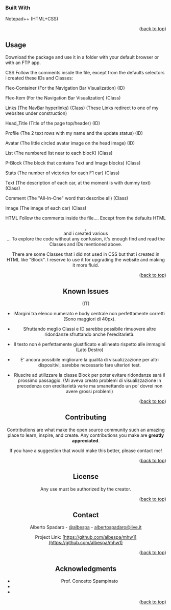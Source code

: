 <!-- Improved compatibility of back to top link: See: https://github.com/othneildrew/Best-README-Template/pull/73 -->
<a name="readme-top"></a>

### Built With

Notepad++ (HTML+CSS)

<p align="right">(<a href="#readme-top">back to top</a>)</p>

<!-- USAGE -->
## Usage

Download the package and use it in a folder with your default browser or with an FTP app.

CSS
Follow the comments inside the file, except from the defaults selectors i created these IDs and Classes:

Flex-Container (For the Navigation Bar Visualization) (ID)

Flex-Item (For the Navigation Bar Visualization) (Class)

Links (The NavBar hyperlinks) (Class) (These Links redirect to one of my websites under construction)

Head_Title (Title of the page top/header) (ID)

Profile (The 2 text rows with my name and the update status) (ID)

Avatar (The little circled avatar image on the head image) (ID)

List (The numbered list near to each blocK) (Class)

P-Block (The block that contains Text and Image blocks) (Class)

Stats (The number of victories for each F1 car) (Class)

Text (The description of each car, at the moment is with dummy text) (Class)

Comment (The "All-In-One" word that describe all) (Class)

Image (The image of each car) (Class)

HTML
Follow the comments inside the file....
Except from the defaults HTML <header>, <footer> and <body> i created various <div>...
To explore the code without any confusion, it's enough find and read the Classes and IDs mentioned above.

There are some Classes that i did not used in CSS but that i created in HTML like "Block". 
I reserve to use it for upgrading the website and making it more fluid.

<p align="right">(<a href="#readme-top">back to top</a>)</p>



<!-- KNOWN ISSUES -->
## Known Issues
(IT)
- Margini tra elenco numerato e body centrale non perfettamente corretti (Sono maggiori di 40px).

- Sfruttando meglio Classi e ID sarebbe possibile rimuovere altre ridondanze sfruttando anche l'ereditarietà.

- Il testo non è perfettamente giustificato e allineato rispetto alle immagini (Lato Destro)

- E' ancora possibile migliorare la qualità di visualizzazione per altri dispositivi, sarebbe necessario fare ulteriori test.

- Riuscire ad utilizzare la classe Block per poter evitare ridondanze sarà il prossimo passaggio.
(Mi aveva creato problemi di visualizzazione in precedenza con ereditarietà varie ma smanettando un po' dovrei non avere grossi problemi)

<p align="right">(<a href="#readme-top">back to top</a>)</p>



<!-- CONTRIBUTING -->
## Contributing

Contributions are what make the open source community such an amazing place to learn, inspire, and create. Any contributions you make are **greatly appreciated**.

If you have a suggestion that would make this better, please contact me!

<p align="right">(<a href="#readme-top">back to top</a>)</p>



<!-- LICENSE -->
## License

Any use must be authorized by the creator.

<p align="right">(<a href="#readme-top">back to top</a>)</p>



<!-- CONTACT -->
## Contact

Alberto Spadaro - [@albespa](https://instagram.com/albespa) - albertospadaro@live.it

Project Link: [https://github.com/albespa/mhw1](https://github.com/albespa/mhw1)

<p align="right">(<a href="#readme-top">back to top</a>)</p>



<!-- ACKNOWLEDGMENTS -->
## Acknowledgments

* Prof. Concetto Spampinato []()
* []()
* []()

<p align="right">(<a href="#readme-top">back to top</a>)</p>
